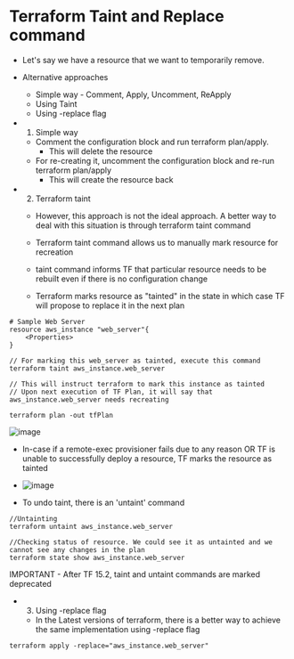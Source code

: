 # Terraform Taint and Replace command
- Let's say we have a resource that we want to temporarily remove.
- Alternative approaches
    - Simple way - Comment, Apply, Uncomment, ReApply
    - Using Taint
    - Using -replace flag

- 1. Simple way 
    - Comment the configuration block and run terraform plan/apply.
        - This will delete the resource
    - For re-creating it, uncomment the configuration block and re-run terraform plan/apply
        - This will create the resource back

- 2. Terraform taint
    - However, this approach is not the ideal approach. A better way to deal with this situation is through terraform taint command

    - Terraform taint command allows us to manually mark resource for recreation
    - taint command informs TF that particular resource needs to be rebuilt even if there is no configuration change
    - Terraform marks resource as "tainted" in the state in which case TF will propose to replace it in the next plan

```hcl
# Sample Web Server
resource aws_instance "web_server"{
    <Properties>
}

// For marking this web_server as tainted, execute this command
terraform taint aws_instance.web_server

// This will instruct terraform to mark this instance as tainted
// Upon next execution of TF Plan, it will say that aws_instance.web_server needs recreating

terraform plan -out tfPlan

```

![image](https://github.com/niravmsoni/terraform-aws/assets/6556021/fa60cfa8-d765-4e53-93c4-fbfa81585563)

- In-case if a remote-exec provisioner fails due to any reason OR TF is unable to successfully deploy a resource, TF marks the resource as tainted

- ![image](https://github.com/niravmsoni/terraform-aws/assets/6556021/f56984af-2ec2-445f-b15f-92aa52564f28)

- To undo taint, there is an 'untaint' command

```hcl
//Untainting
terraform untaint aws_instance.web_server

//Checking status of resource. We could see it as untainted and we cannot see any changes in the plan
terraform state show aws_instance.web_server
```
IMPORTANT - After TF 15.2, taint and untaint commands are marked deprecated

- 3. Using -replace flag
    - In the Latest versions of terraform, there is a better way to achieve the same implementation using -replace flag

```hcl
terraform apply -replace="aws_instance.web_server"

```